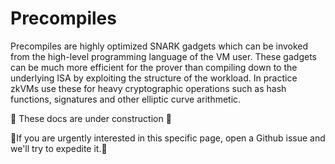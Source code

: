 # Precompiles

Precompiles are highly optimized SNARK gadgets which can be invoked from the high-level programming language of the VM user. These gadgets can be much more efficient for the prover than compiling down to the underlying ISA by exploiting the structure of the workload. In practice zkVMs use these for heavy cryptographic operations such as hash functions, signatures and other elliptic curve arithmetic.

🚧 These docs are under construction 🚧

👷If you are urgently interested in this specific page, open a Github issue and we'll try to expedite it.👷
